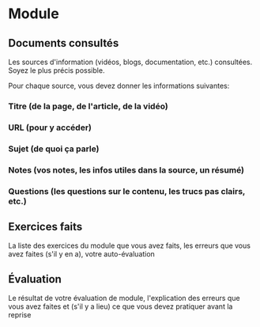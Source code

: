 # Module

## Documents consultés
Les sources d'information (vidéos, blogs, documentation, etc.) consultées. Soyez le plus précis possible.

Pour chaque source, vous devez donner les informations suivantes:
### Titre (de la page, de l'article, de la vidéo)
### URL (pour y accéder)
### Sujet (de quoi ça parle)
### Notes (vos notes, les infos utiles dans la source, un résumé)
### Questions (les questions sur le contenu, les trucs pas clairs, etc.)

## Exercices faits
La liste des exercices du module que vous avez faits, les erreurs que vous avez faites (s'il y en a), votre auto-évaluation

## Évaluation
Le résultat de votre évaluation de module, l'explication des erreurs que vous avez faites et (s'il y a lieu) ce que vous devez pratiquer avant la reprise
